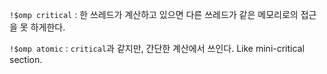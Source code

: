 `!$omp critical` : 한 쓰레드가 계산하고 있으면 다른 쓰레드가 같은 메모리로의 접근을 못 하게한다.

`!$omp atomic` : `critical`과 같지만, 간단한 계산에서 쓰인다. Like mini-critical section.

